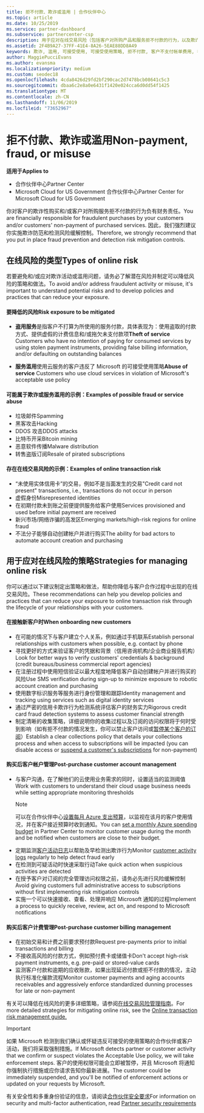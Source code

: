 ```yaml
---
title: 拒不付款、欺诈或滥用 | 合作伙伴中心
ms.topic: article
ms.date: 10/25/2019
ms.service: partner-dashboard
ms.subservice: partnercenter-csp
description: 用于应对在线交易风险（包括客户对所购产品和服务拒不付款的行为，以及欺诈活动或滥用行为）的策略。
ms.assetid: 2F4B9A27-37FF-41E4-8A26-5EAE88DD8A49
keywords: 欺诈, 滥用, 可接受使用, 可接受使用策略, 拒不付款, 客户不支付帐单费用, 在线风险, 盗用服务, 滥用服务, 暂停订阅,
author: MaggiePucciEvans
ms.author: evansma
ms.localizationpriority: medium
ms.custom: seodec18
ms.openlocfilehash: 4cda8426d29fd2bf290cac2d7478bcb08641c5c3
ms.sourcegitcommit: dbaa6c2e8a0e6431f1420e024cca6d0dd54f1425
ms.translationtype: MT
ms.contentlocale: zh-CN
ms.lasthandoff: 11/06/2019
ms.locfileid: "73652967"
---
```

# <a name="non-payment-fraud-or-misuse"></a><span data-ttu-id="c4c7a-104">拒不付款、欺诈或滥用</span><span class="sxs-lookup"><span data-stu-id="c4c7a-104">Non-payment, fraud, or misuse</span></span>

<span data-ttu-id="c4c7a-105">**适用于**</span><span class="sxs-lookup"><span data-stu-id="c4c7a-105">**Applies to**</span></span>

-  <span data-ttu-id="c4c7a-106">合作伙伴中心</span><span class="sxs-lookup"><span data-stu-id="c4c7a-106">Partner Center</span></span>
-  <span data-ttu-id="c4c7a-107">Microsoft Cloud for US Government 合作伙伴中心</span><span class="sxs-lookup"><span data-stu-id="c4c7a-107">Partner Center for Microsoft Cloud for US Government</span></span>



<span data-ttu-id="c4c7a-108">你对客户的欺诈性购买和/或客户对所购服务拒不付款的行为负有财务责任。</span><span class="sxs-lookup"><span data-stu-id="c4c7a-108">You are financially responsible for fraudulent purchases by your customers and/or customers' non-payment of purchased services.</span></span> <span data-ttu-id="c4c7a-109">因此，我们强烈建议你实施欺诈防范和检测风险缓解控制。</span><span class="sxs-lookup"><span data-stu-id="c4c7a-109">Therefore, we strongly recommend that you put in place fraud prevention and detection risk mitigation controls.</span></span>

## <a name="types-of-online-risk"></a><span data-ttu-id="c4c7a-110">在线风险的类型</span><span class="sxs-lookup"><span data-stu-id="c4c7a-110">Types of online risk</span></span>

<span data-ttu-id="c4c7a-111">若要避免和/或应对欺诈活动或滥用问题，请务必了解潜在风险并制定可以降低风险的策略和做法。</span><span class="sxs-lookup"><span data-stu-id="c4c7a-111">To avoid and/or address fraudulent activity or misuse, it's important to understand potential risks and to develop policies and practices that can reduce your exposure.</span></span>

#### <a name="risk-exposure-to-be-mitigated"></a><span data-ttu-id="c4c7a-112">要降低的风险</span><span class="sxs-lookup"><span data-stu-id="c4c7a-112">Risk exposure to be mitigated</span></span>

- <span data-ttu-id="c4c7a-113">**盗用服务**是指客户不打算为所使用的服务付款，具体表现为：使用盗取的付款方式、提供虚假的计费信息和/或拖欠未支付款项</span><span class="sxs-lookup"><span data-stu-id="c4c7a-113">**Theft of service** Customers who have no intention of paying for consumed services by using stolen payment instruments, providing false billing information, and/or defaulting on outstanding balances</span></span>

- <span data-ttu-id="c4c7a-114">**服务滥用**使用云服务的客户违反了 Microsoft 的可接受使用策略</span><span class="sxs-lookup"><span data-stu-id="c4c7a-114">**Abuse of service** Customers who use cloud services in violation of Microsoft's acceptable use policy</span></span>

#### <a name="examples-of-possible-fraud-or-service-abuse"></a><span data-ttu-id="c4c7a-115">可能属于欺诈或服务滥用的示例：</span><span class="sxs-lookup"><span data-stu-id="c4c7a-115">Examples of possible fraud or service abuse</span></span>
- <span data-ttu-id="c4c7a-116">垃圾邮件</span><span class="sxs-lookup"><span data-stu-id="c4c7a-116">Spamming</span></span>
- <span data-ttu-id="c4c7a-117">黑客攻击</span><span class="sxs-lookup"><span data-stu-id="c4c7a-117">Hacking</span></span>
- <span data-ttu-id="c4c7a-118">DDOS 攻击</span><span class="sxs-lookup"><span data-stu-id="c4c7a-118">DDOS attacks</span></span>
- <span data-ttu-id="c4c7a-119">比特币开采</span><span class="sxs-lookup"><span data-stu-id="c4c7a-119">Bitcoin mining</span></span>
- <span data-ttu-id="c4c7a-120">恶意软件传播</span><span class="sxs-lookup"><span data-stu-id="c4c7a-120">Malware distribution</span></span>
- <span data-ttu-id="c4c7a-121">转售盗版订阅</span><span class="sxs-lookup"><span data-stu-id="c4c7a-121">Resale of pirated subscriptions</span></span> 

#### <a name="examples-of-online-transaction-risk"></a><span data-ttu-id="c4c7a-122">存在在线交易风险的示例：</span><span class="sxs-lookup"><span data-stu-id="c4c7a-122">Examples of online transaction risk</span></span>
- <span data-ttu-id="c4c7a-123">“未使用实体信用卡”的交易，例如不是当面发生的交易</span><span class="sxs-lookup"><span data-stu-id="c4c7a-123">"Credit card not present" transactions, i.e., transactions do not occur in person</span></span>
- <span data-ttu-id="c4c7a-124">虚假身份</span><span class="sxs-lookup"><span data-stu-id="c4c7a-124">Misrepresented identities</span></span>
- <span data-ttu-id="c4c7a-125">在初期付款未到账之前便提供服务给客户使用</span><span class="sxs-lookup"><span data-stu-id="c4c7a-125">Services provisioned and used before initial payment are received</span></span>
- <span data-ttu-id="c4c7a-126">新兴市场/网络诈骗的高发区</span><span class="sxs-lookup"><span data-stu-id="c4c7a-126">Emerging markets/high-risk regions for online fraud</span></span>
- <span data-ttu-id="c4c7a-127">不法分子能够自动创建帐户并进行购买</span><span class="sxs-lookup"><span data-stu-id="c4c7a-127">The ability for bad actors to automate account creation and purchasing</span></span>

## <a name="strategies-for-managing-online-risk"></a><span data-ttu-id="c4c7a-128">用于应对在线风险的策略</span><span class="sxs-lookup"><span data-stu-id="c4c7a-128">Strategies for managing online risk</span></span>

<span data-ttu-id="c4c7a-129">你可以通过以下建议制定出策略和做法，帮助你降低与客户合作过程中出现的在线交易风险。</span><span class="sxs-lookup"><span data-stu-id="c4c7a-129">These recommendations can help you develop policies and practices that can reduce your exposure to online transaction risk through the lifecycle of your relationships with your customers.</span></span>  

#### <a name="when-onboarding-new-customers"></a><span data-ttu-id="c4c7a-130">在接触新客户时</span><span class="sxs-lookup"><span data-stu-id="c4c7a-130">When onboarding new customers</span></span>
- <span data-ttu-id="c4c7a-131">在可能的情况下与客户建立个人关系，例如通过手机联系</span><span class="sxs-lookup"><span data-stu-id="c4c7a-131">Establish personal relationships with customers when possible, e.g. contact by phone</span></span>
- <span data-ttu-id="c4c7a-132">寻找更好的方式来验证客户的凭据和背景（信用咨询机构/企业商业报告机构）</span><span class="sxs-lookup"><span data-stu-id="c4c7a-132">Look for better ways to verify customers' credentials & background (credit bureaus/business commercial report agencies)</span></span> 
- <span data-ttu-id="c4c7a-133">在注册过程中使用短信验证以最大程度地降低客户自动创建帐户并进行购买的风险</span><span class="sxs-lookup"><span data-stu-id="c4c7a-133">Use SMS verification during sign-up to minimize exposure to robotic account creation and purchasing</span></span>
- <span data-ttu-id="c4c7a-134">使用数字标识服务等服务进行身份管理和跟踪</span><span class="sxs-lookup"><span data-stu-id="c4c7a-134">Identity management and tracking using services such as digital identity services</span></span>
- <span data-ttu-id="c4c7a-135">通过严密的信用卡欺诈行为检测系统评估客户的财务实力</span><span class="sxs-lookup"><span data-stu-id="c4c7a-135">Rigorous credit card fraud detection systems to assess customer financial strength</span></span>
- <span data-ttu-id="c4c7a-136">制定清晰的收集策略，详细说明你的收集过程以及订阅的访问权限将于何时受到影响（如有拒不付款的情况发生，你可以禁止客户访问或[暂停某个客户的订阅](suspend-a-subscription.md)）</span><span class="sxs-lookup"><span data-stu-id="c4c7a-136">Establish a clear collections policy that details your collections process and when access to subscriptions will be impacted (you can disable access or [suspend a customer's subscriptions](suspend-a-subscription.md) for non-payment)</span></span>

#### <a name="post-purchase-customer-account-management"></a><span data-ttu-id="c4c7a-137">购买后客户帐户管理</span><span class="sxs-lookup"><span data-stu-id="c4c7a-137">Post-purchase customer account management</span></span>
- <span data-ttu-id="c4c7a-138">与客户沟通，在了解他们的云使用业务需求的同时，设置适当的监测阈值</span><span class="sxs-lookup"><span data-stu-id="c4c7a-138">Work with customers to understand their cloud usage business needs while setting appropriate monitoring thresholds</span></span>
    > [!NOTE]  
    >  <span data-ttu-id="c4c7a-139">可以在合作伙伴中心[设置每月 Azure 支出预算](set-an-azure-spending-budget-for-your-customers.md)，以监视在该月的客户使用情况，并在客户接近预算时收到通知。</span><span class="sxs-lookup"><span data-stu-id="c4c7a-139">You can [set a monthly Azure spending budget](set-an-azure-spending-budget-for-your-customers.md) in Partner Center to monitor customer usage during the month and be notified when customers are close to their budget.</span></span>
- <span data-ttu-id="c4c7a-140">定期监测[客户活动日志](activity-logs.md)以帮助及早检测出欺诈行为</span><span class="sxs-lookup"><span data-stu-id="c4c7a-140">Monitor [customer activity logs](activity-logs.md) regularly to help detect fraud early</span></span>
- <span data-ttu-id="c4c7a-141">在检测到可疑活动时快速采取行动</span><span class="sxs-lookup"><span data-stu-id="c4c7a-141">Take quick action when suspicious activities are detected</span></span>
- <span data-ttu-id="c4c7a-142">在授予客户对订阅的完全管理访问权限之前，请务必先进行风险缓解控制</span><span class="sxs-lookup"><span data-stu-id="c4c7a-142">Avoid giving customers full administrative access to subscriptions without first implementing risk mitigation controls</span></span>
- <span data-ttu-id="c4c7a-143">实施一个可以快速接收、查看、处理并响应 Microsoft 通知的过程</span><span class="sxs-lookup"><span data-stu-id="c4c7a-143">Implement a process to quickly receive, review, act on, and respond to Microsoft notifications</span></span>

#### <a name="post-purchase-customer-billing-management"></a><span data-ttu-id="c4c7a-144">购买后客户计费管理</span><span class="sxs-lookup"><span data-stu-id="c4c7a-144">Post-purchase customer billing management</span></span>
- <span data-ttu-id="c4c7a-145">在初始交易和计费之前要求预付款</span><span class="sxs-lookup"><span data-stu-id="c4c7a-145">Request pre-payments prior to initial transactions and billing</span></span> 
- <span data-ttu-id="c4c7a-146">不接收高风险的付款方式，例如预付费卡或储值卡</span><span class="sxs-lookup"><span data-stu-id="c4c7a-146">Don't accept high-risk payment instruments, e.g. pre-paid or stored-value cards</span></span>
- <span data-ttu-id="c4c7a-147">监测客户付款和逾期的应收账款，如果出现延迟付款或拒不付款的情况，主动执行标准化催款流程</span><span class="sxs-lookup"><span data-stu-id="c4c7a-147">Monitor customer payments and aging accounts receivables and aggressively enforce standardized dunning processes for late or non-payment</span></span>

<span data-ttu-id="c4c7a-148">有关可以降低在线风险的更多详细策略，请参阅[在线交易风险管理指南](https://assets.windowsphone.com/7d885238-e13b-4f10-a682-3d5adacd2859/CSP-PartnerRiskGuide-APSFinal_InvariantCulture_Default.zip)。</span><span class="sxs-lookup"><span data-stu-id="c4c7a-148">For more detailed strategies for mitigating online risk, see the [Online transaction risk management guide.](https://assets.windowsphone.com/7d885238-e13b-4f10-a682-3d5adacd2859/CSP-PartnerRiskGuide-APSFinal_InvariantCulture_Default.zip)</span></span>

> [!IMPORTANT]  
> <span data-ttu-id="c4c7a-149">如果 Microsoft 检测到我们确认或怀疑违反可接受的使用策略的合作伙伴或客户活动，我们将采取强制措施。</span><span class="sxs-lookup"><span data-stu-id="c4c7a-149">If Microsoft detects partner or customer activity that we confirm or suspect violates the Acceptable Use policy, we will take enforcement steps.</span></span> <span data-ttu-id="c4c7a-150">客户的使用权限可能会立即被暂停，并且 Microsoft 将通知你强制执行措施或应你请求告知你最新进展。</span><span class="sxs-lookup"><span data-stu-id="c4c7a-150">The customer could be immediately suspended, and you'll be notified of enforcement actions or updated on your requests by Microsoft.</span></span>

 <span data-ttu-id="c4c7a-151">有关安全性和多重身份验证的信息，请阅读[合作伙伴安全要求](partner-security-requirements.md)</span><span class="sxs-lookup"><span data-stu-id="c4c7a-151">For information on security and multi-factor authentication, read [Partner security requirements](partner-security-requirements.md)</span></span>

 



